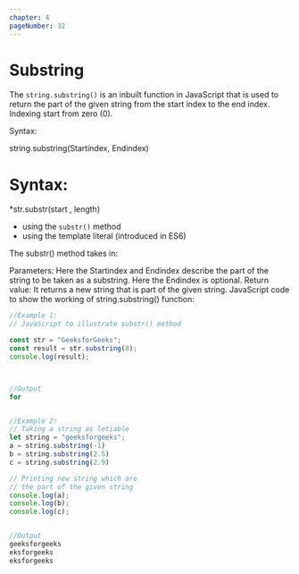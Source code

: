 ```yaml
---
chapter: 4
pageNumber: 32
---
```

# Substring

The `string.substring()` is an inbuilt function in JavaScript that is used to return the part of the given string from the start index to the end index. Indexing start from zero (0). 

Syntax: 

string.substring(Startindex, Endindex)

# Syntax:

*str.substr(start , length)

* using the `substr()` method
* using the template literal (introduced in ES6)

The substr() method takes in:

Parameters: Here the Startindex and Endindex describe the part of the string to be taken as a substring. Here the Endindex is optional. 
Return value: It returns a new string that is part of the given string. JavaScript code to show the working of string.substring() function: 

```javascript
//Example 1:
// JavaScript to illustrate substr() method

const str = "GeeksforGeeks";
const result = str.substring(8);
console.log(result);



//Output
for

```

```javascript

//Example 2: 
// Taking a string as letiable
let string = "geeksforgeeks";
a = string.substring(-1)
b = string.substring(2.5)
c = string.substring(2.9)

// Printing new string which are
// the part of the given string
console.log(a);
console.log(b);
console.log(c);


//Output
geeksforgeeks
eksforgeeks
eksforgeeks
```
